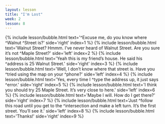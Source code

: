 ```yaml
---
layout: lesson
title: "I'm Lost"
week: 2
lesson: 8
---
```


{% include lesson/bubble.html text='^Excuse me, do you know where ^Walnut ^Street is?' side='right' index=1 %}
{% include lesson/bubble.html text='Walnut Street? Hmmm. I&rsquo;ve never heard of Walnut Street. Are you sure it&rsquo;s not ^Maple Street?' side='left' index=2 %}
{% include lesson/bubble.html text='Yeah this is my friend&rsquo;s house. He said his ^address is 25 Walnut Street.' side='right' index=3 %}
{% include lesson/bubble.html text='Well, I don&rsquo;t know where that street is. Have you ^tried using the map on your ^phone?' side='left' index=4 %}
{% include lesson/bubble.html text='Yes, every time I ^type the address up, it just says ^error.' side='right' index=5 %}
{% include lesson/bubble.html text='I think you should try 25 Maple Street. It&rsquo;s very close to here.' side='left' index=6 %}
{% include lesson/bubble.html text='Maybe I will. How do I get there?' side='right' index=7 %}
{% include lesson/bubble.html text='Just ^follow this road until you get to the ^intersection and make a left turn. It&rsquo;s the first street. You&rsquo;ll see it.' side='left' index=8 %}
{% include lesson/bubble.html text='Thanks!' side='right' index=9 %}
